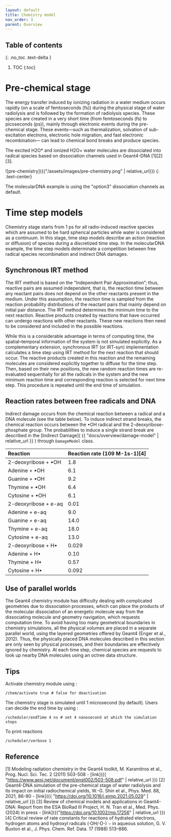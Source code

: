 ```yaml
---
layout: default
title: Chemistry model
nav_order: 3
parent: Overview
---
```

## Table of contents
{: .no_toc .text-delta }
1. TOC
{:toc}

# Pre-chemical stage

The energy transfer induced by ionizing radiation in a water medium occurs rapidly (on a scale of femtoseconds (fs)) during the physical stage of water radiolysis and is followed by the formation of radiolysis species. 
These species are created in a very short time (from femtoseconds (fs) to picoseconds (ps)), mainly through electronic events during the pre-chemical stage. 
These events—such as thermalization, solvation of sub-excitation electrons, electronic hole migration, and fast electronic recombination— can lead to chemical bond breaks and produce species. 

The excited H2O* and ionized H2O+ water molecules are dissociated into radical species based on dissociation channels used in Geant4-DNA [1][2][3].

![pre-chemistry]({{"/assets/images/pre-chemistry.png" | relative_url}})
{: .text-center}

The molecularDNA example is using the "option3" dissociation channels as default. 

# Time step models

Chemistry stage starts from 1 ps for all radio-induced reactive species which are assumed to be hard spherical particles while water is considered as a continuum. In this stage, time step models describe an action (reaction or diffusion) of species during a discretized time step. In the molecularDNA example, the time step models determinate a competition between free radical species recombination and indirect DNA damages.


## Synchronous IRT method

The IRT method is based on the “Independent Pair Approximation”; thus, reactive pairs are assumed independent, that is, the reaction time between any reactant pairs does not depend on the other reactants present in the medium. Under this assumption, the reaction time is sampled from the reaction probability distributions of the reactant pairs that mainly depend on initial pair distance. The IRT method determines the minimum time to the next reaction. Reactive products created by reactions that have occurred can undergo reactions with other reactants. These new reactions then need to be considered and included in the possible reactions.

While this is a considerable advantage in terms of computing time, the spatial–temporal information of the system is not simulated explicitly. As a complementary extension, synchronous IRT (or IRT-syn) implementation calculates a time step using IRT method for the next reaction that should occur. The reactive products created in this reaction and the remaining molecules are considered explicitly together to diffuse for the time step. Then, based on their new positions, the new random reaction times are re-evaluated sequentially for all the radicals in the system and the new minimum reaction time and corresponding reaction is selected for next time step. This procedure is repeated until the end time of simulation.

## Reaction rates between free radicals and DNA
Indirect damage occurs from the chemical reaction between a radical and a DNA molecule (see the table below). To induce indirect strand breaks, the chemical reaction occurs between the •OH radical and the 2-deoxyribose-phosphate group. The probabilities to induce a single strand break are described in the
[Indirect Damage]( {{ "docs/overview/damage-model" | relative_url }} ) through `DamageModel` class.

| Reaction                                  | Reaction rate (109 M-1s-1)[4] |
|:------------------------------------------|:------------------------------|
| 2-deoxyribose + •OH                       | 1.8                           |
| Adenine + •OH                             | 6.1                           |
| Guanine + •OH                             | 9.2                           |
| Thymine + •OH                             | 6.4                           |
| Cytosine + •OH                            | 6.1                           |
| 2-deoxyribose + e-aq                      | 0.01                          |
| Adenine + e-aq                            | 9.0                           |
| Guanine + e-aq                            | 14.0                          |
| Thymine + e-aq                            | 18.0                          |
| Cytosine + e-aq                           | 13.0                          |
| 2-deoxyribose + H•                        | 0.029                         |
| Adenine + H•                              | 0.10                          |
| Thymine + H•                              | 0.57                          |
| Cytosine + H•                             | 0.092                         |

## Use of parallel worlds
The Geant4 chemistry module has difficulty dealing with complicated geometries due to dissociation processes, which can place the products of the molecular dissociation of an energetic molecule way from the dissociating molecule and geometry navigation, which requests computation time.  To avoid having too many geometrical boundaries in chemistry simulations, all the physical volumes are placed in a separate parallel world, using the layered geometries offered by Geant4 (Enger et al., 2012). Thus, the physically placed DNA molecules described in this section are only seen by physical processes, and their boundaries are effectively ignored by chemistry. At each time step, chemical species are requests to look up nearby DNA molecules using an octree data structure.

## Tips

Activate chemistry module using : 
```
/chem/activate true # false for deactivation
```
The chemistry stage is simulated until 1 microsecond (by default). Users can decide the end time by using :
```
/scheduler/endTime 4 ns # set 4 nanosecond at which the simulation stops
```

To print reactions
```
/scheduler/verbose 1
```
## Reference 
[1] Modeling radiation chemistry in the Geant4 toolkit, M. Karamitros et al., Prog. Nucl. Sci. Tec. 2 (2011) 503-508 - [link]({{ "https://www.aesj.net/document/pnst002/503-508.pdf" | relative_url }})
[2] Geant4-DNA simulation of the pre-chemical stage of water radiolysis and its impact on initial radiochemical yields, W.-G. Shin et al., Phys. Med. 88, 2021, 86-90 - [link]({{ "https://doi.org/10.1016/j.ejmp.2021.05.029" | relative_url }})
[3] Review of chemical models and applications in Geant4-DNA: Report from the ESA BioRad III Project, H. N. Tran et al., Med. Phys. (2024) in press - [link]({{"https://doi.org/10.1002/mp.17256" | relative_url }}) 
[4] Critical review of rate constants for reactions of hydrated electrons, hydrogen atoms and hydroxyl radicals (·OH/·O-) − in aqueous solution, G. V. Buxton et al., J. Phys. Chem. Ref. Data. 17 (1988) 513–886.
